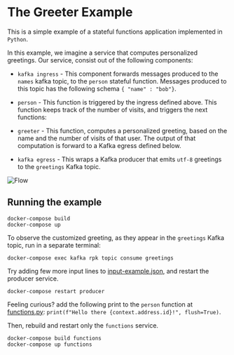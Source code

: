 # The Greeter Example

This is a simple example of a stateful functions application implemented in `Python`.

In this example, we imagine a service that computes personalized greetings.
Our service, consist out of the following components:

* `kafka ingress` - This component forwards messages produced to the `names` kafka topic,
to the `person` stateful function. Messages produced to this topic has the following
schema `{ "name" : "bob"}`.

* `person` - This function is triggered by the ingress defined above.
This function keeps track of the number of visits, and triggers the next functions:

* `greeter` - This function, computes a personalized greeting, based on the name and the number
of visits of that user. The output of that computation is forward to a Kafka egress defined below.

* `kafka egress` - This wraps a Kafka producer that emits `utf-8` greetings to the `greetings` Kafka topic.


![Flow](arch.png "Flow")

## Running the example

```
docker-compose build
docker-compose up
```

To observe the customized greeting, as they appear in the `greetings` Kafka topic, run in a separate terminal:

```
docker-compose exec kafka rpk topic consume greetings
```

Try adding few more input lines to [input-example.json](input-example.json), and restart
the producer service.

```
docker-compose restart producer
```

Feeling curious? add the following print to the `person` function at [functions.py](functions.py):
```print(f"Hello there {context.address.id}!", flush=True)```.

Then, rebuild and restart only the `functions` service.

```
docker-compose build functions
docker-compose up functions
```
